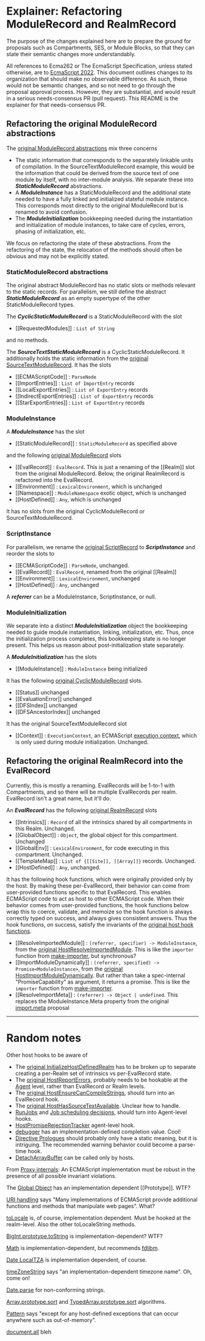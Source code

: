 # Explainer: Refactoring ModuleRecord and RealmRecord

The purpose of the changes explained here are to prepare the ground for proposals such as Compartments, SES, or Module Blocks, so that they can state their semantic changes more understandably.

All references to Ecma262 or The EcmaScript Specification, unless stated otherwise, are to [EcmaScript 2022](https://tc39.es/ecma262). This document outlines changes to its organization that should make no observable difference. As such, these would not be semantic changes, and so not need to go through the proposal approval process. However, they are substantial, and would result in a serious needs-consensus PR (pull request). This README is the explainer for that needs-consensus PR.


## Refactoring the original ModuleRecord abstractions

The [original ModuleRecord abstractions](https://tc39.es/ecma262/#sec-abstract-module-records) mix three concerns
  * The static information that corresponds to the separately linkable units of compilation. In the SourceTextModuleRecord example, this would be the information that could be derived from the source text of one module by itself, with no inter-module analysis. We separate these into ***StaticModuleRecord*** abstractions.
  * A ***ModuleInstance*** has a StaticModuleRecord and the additional state needed to have a fully linked and initialized stateful module instance. This corresponds most directly to the original ModuleRecord but is renamed to avoid confusion.
  * The ***ModuleInitialization*** bookkeeping needed during the instantiation and initialization of module instances, to take care of cycles, errors, phasing of initialization, etc.

We focus on refactoring the state of these abstractions. From the refactoring of the state, the relocation of the methods should often be obvious and may not be explicitly stated.

### StaticModuleRecord abstractions

The original abstract ModuleRecord has no static slots or methods relevant to the static records. For parallelism, we still define the abstract ***StaticModuleRecord*** as an empty supertype of the other StaticModuleRecord types.

The ***CyclicStaticModuleRecord*** is a StaticModuleRecord with the slot
  * [[RequestedModules]] : `List of String`

and no methods.

The ***SourceTextStaticModuleRecord*** is a CyclicStaticModuleRecord. It additionally holds the static information from the [original SourceTextModuleRecord](https://tc39.es/ecma262/#sourctextmodule-record). It has the slots
  * [[ECMAScriptCode]] : `ParseNode`
  * [[ImportEntries]] : `List of ImportEntry` records
  * [[LocalExportEntries]] : `List of ExportEntry` records
  * [[IndirectExportEntries]] : `List of ExportEntry` records
  * [[StarExportEntries]] : `List of ExportEntry` records

### ModuleInstance

A ***ModuleInstance*** has the slot
  * [[StaticModuleRecord]] : `StaticModuleRecord` as specified above

and the following [original ModuleRecord](https://tc39.es/ecma262/#sec-abstract-module-records) slots
  * [[EvalRecord]] : `EvalRecord`. This is just a renaming of the [[Realm]] slot from the original ModuleRecord. Below, the original RealmRecord is refactored into the EvalRecord.
  * [[Environment]] : `LexicalEnvironment`, which is unchanged
  * [[Namespace]] : `ModuleNamespace` exotic object, which is unchanged
  * [[HostDefined]] : `Any`, which is unchanged

It has no slots from the original CyclicModuleRecord or SourceTextModuleRecord.

### ScriptInstance

For parallelism, we rename the [original ScriptRecord](https://tc39.es/ecma262/#sec-script-records) to ***ScriptInstance*** and reorder the slots to
  * [[ECMAScriptCode]] : `ParseNode`, unchanged.
  * [[EvalRecord]] : `EvalRecord`, renamed from the original [[Realm]]
  * [[Environment]] : `LexicalEnvironment`, unchanged
  * [[HostDefined]] : `Any`, unchanged

A ***referrer*** can be a ModuleInstance, ScriptInstance, or null.

### ModuleInitialization

We separate into a distinct ***ModuleInitialization*** object the bookkeeping needed to guide module instantiation, linking, initialization, etc. Thus, once the initialization process completes, this bookkeeping state is no longer present. This helps us reason about post-initialization state separately.

A ***ModuleInitialization*** has the slots
  * [[ModuleInstance]] : `ModuleInstance` being initialized

It has the following [original CyclicModuleRecord](https://tc39.es/ecma262/#sec-cyclic-module-records) slots.
  * [[Status]] unchanged
  * [[EvaluationError]] unchanged
  * [[DFSIndex]] unchanged
  * [[DFSAncestorIndex]] unchanged

It has the original SourceTextModuleRecord slot
  * [[Context]] : `ExecutionContext`, an ECMAScript [execution context](https://tc39.es/ecma262/#sec-execution-contexts), which is only used during module initialization. Unchanged.

## Refactoring the original RealmRecord into the EvalRecord

Currently, this is mostly a renaming. EvalRecords will be 1-to-1 with Compartments, and so there will be multiple EvalRecords per realm. EvalRecord isn't a great name, but it'll do.

An ***EvalRecord*** has the following [original RealmRecord](https://tc39.es/ecma262/#sec-code-realms) slots
  * [[Intrinsics]] : `Record` of all the intrinsics shared by all compartments in this Realm. Unchanged.
  * [[GlobalObject]] : `Object`, the global object for this compartment. Unchanged
  * [[GlobalEnv]] : `LexicalEnvironment`, for code executing in this compartment. Unchanged.
  * [[TemplateMap]] : `List of {[[Site]], [[Array]]}` records. Unchanged.
  * [[HostDefined]] : `Any`, unchanged.

It has the following hook functions, which were originally provided only by the host. By making these per-EvalRecord, their behavior can come from user-provided functions specific to that EvalRecord. This enables ECMAScript code to act as host to other ECMAScript code. When their behavior comes from user-provided functions, the hook functions below wrap this to coerce, validate, and memoize so the hook function is always correctly typed on success, and always gives consistent answers. Thus the hook functions, on success, satisfy the invariants of the [original host hook functions](https://tc39.es/ecma262/#sec-hostresolveimportedmodule).

  * [[ResolveImportedModule]] : `(referrer, specifier) -> ModuleInstance`, from the [original HostResolveImportedModule](https://tc39.es/ecma262/#sec-hostresolveimportedmodule). This is like the `importer` function from [make-importer](https://github.com/Agoric/make-importer), but synchronous?
  * [[ImportModuleDynamically]] : `(referrer, specified) -> Promise<ModuleInstance>`, from the [original HostImportModuleDynamically](https://tc39.es/ecma262/#sec-hostimportmoduledynamically). But rather than take a spec-internal "PromiseCapability" as argument, it returns a promise. This is like the `importer` function from [make-importer](https://github.com/Agoric/make-importer).
  * [[ResolveImportMeta]] : `(referrer) -> Object | undefined`. This replaces the ModuleInstance.Meta property from the original [import.meta](https://tc39.es/proposal-import-meta/) proposal

---

# Random notes

Other host hooks to be aware of
  * The [original InitializeHostDefinedRealm](https://tc39.es/ecma262/#sec-initializehostdefinedrealm) has to be broken up to separate creating a per-Realm set of intrinsics vs per-EvalRecord state.
  * The [original HostReportErrors](https://tc39.es/ecma262/#sec-host-report-errors), probably needs to be hookable at the [Agent](https://tc39.es/ecma262/#sec-agents) level, rather than EvalRecord or Realm levels.
  * The [original HostEnsureCanCompileStrings](https://tc39.es/ecma262/#sec-hostensurecancompilestrings), should turn into an EvalRecord hook.
  * The [original HostHasSourceTextAvailable](https://tc39.es/ecma262/#sec-hosthassourcetextavailable). Unclear how to handle.
  * [RunJobs](https://tc39.es/ecma262/#sec-runjobs) and [Job scheduling decisions](https://tc39.es/ecma262/#sec-jobs-and-job-queues), should turn into Agent-level hooks.
  * [HostPromiseRejectionTracker](https://tc39.es/ecma262/#sec-host-promise-rejection-tracker) agent-level hook.
  * [debugger](https://tc39.es/ecma262/#sec-debugger-statement-runtime-semantics-evaluation) has an implementation-defined completion value. Cool!
  * [Directive Prologues](https://tc39.es/ecma262/#sec-directive-prologues-and-the-use-strict-directive) should probably only have a static meaning, but it is intriguing. The recommended warning behavior could become a parse-time hook.
  * [DetachArrayBuffer](https://tc39.es/ecma262/#sec-detacharraybuffer) can be called only by hosts.


From [Proxy internals](https://tc39.es/ecma262/#sec-proxy-object-internal-methods-and-internal-slots):
  An ECMAScript implementation must be robust in the presence of all possible invariant violations.

The [Global Object](https://tc39.es/ecma262/#sec-global-object) has an implementation dependent [[Prototype]]. WTF?

[URI handling](https://tc39.es/ecma262/#sec-uri-handling-functions) says "Many implementations of ECMAScript provide additional functions and methods that manipulate web pages". What?

[toLocale](https://tc39.es/ecma262/#sec-number.prototype.tolocalestring) is, of course, implementation dependent. Must be hooked at the realm-level. Also the other toLocaleString methods.

[BigInt.prototype.toString](https://tc39.es/ecma262/#sec-bigint.prototype.tostring) is implementation-dependent? WTF?

[Math](https://tc39.es/ecma262/#sec-function-properties-of-the-math-object) is implementation-dependent, but recommends [fdlibm](http://www.netlib.org/fdlibm).

[Date LocalTZA](https://tc39.es/ecma262/#sec-local-time-zone-adjustment) is implementation dependent, of course.

[timeZoneString](https://tc39.es/ecma262/#sec-timezoneestring) says "an implementation-dependent timezone name". Oh, come on!

[Date.parse](https://tc39.es/ecma262/#sec-date.parse) for non-conforming strings.

[Array.prototype.sort](https://tc39.es/ecma262/#sec-array.prototype.sort) and [TypedArray.prototype.sort](https://tc39.es/ecma262/#sec-%typedarray%.prototype.sort) algorithms.

[Pattern](https://tc39.es/ecma262/#sec-pattern) says "except for any host-defined exceptions that can occur anywhere such as out-of-memory".

[document.all](https://tc39.es/ecma262/#sec-IsHTMLDDA-internal-slot) bleh
